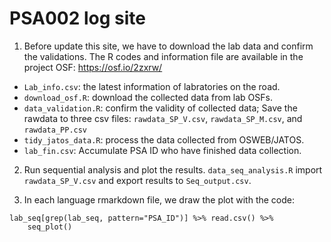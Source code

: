# PSA002 log site

1. Before update this site, we have to download the lab data and confirm the validations. The R codes and information file are available in the project OSF: https://osf.io/2zxrw/

- `Lab_info.csv`: the latest information of labratories on the road.
- `download_osf.R`: download the collected data from lab OSFs.
- `data_validation.R`: confirm the validity of collected data; Save the rawdata to three csv files: `rawdata_SP_V.csv`, `rawdata_SP_M.csv`, and `rawdata_PP.csv`
- `tidy_jatos_data.R`: process the data collected from OSWEB/JATOS. 
- `lab_fin.csv`: Accumulate PSA ID who have finished data collection.

2. Run sequential analysis and plot the results. `data_seq_analysis.R` import `rawdata_SP_V.csv` and export results to `Seq_output.csv`.

3. In each language rmarkdown file, we draw the plot with the code:


```
lab_seq[grep(lab_seq, pattern="PSA_ID")] %>% read.csv() %>%
    seq_plot()
```